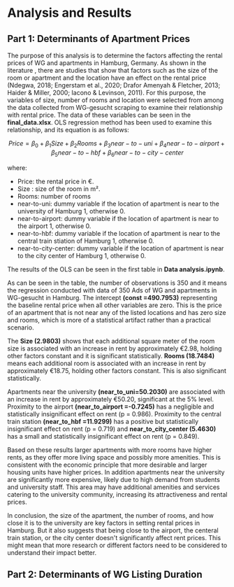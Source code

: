 # Analysis and Results
## Part 1: Determinants of Apartment Prices
The purpose of this analysis is to determine the factors affecting the rental prices of WG and apartments in Hamburg, Germany. As shown in the literature , there are studies that show that factors such as the size of the room or apartment and the location have an effect on the rental price (Ndegwa, 2018; Engerstam et al., 2020; Drafor Amenyah & Fletcher, 2013; Haider & Miller, 2000; Iacono & Levinson, 2011). For this purpose, the variables of size, number of rooms and location were selected from among the data collected from WG-gesucht scraping to examine their relationship with rental price. The data of these variables can be seen in the **final_data.xlsx**. OLS regression method has been used to examine this relationship, and its equation is as follows:

$$
Price = \beta_0 + \beta_1Size + \beta_2Rooms + \beta_3near-to-uni + \beta_4near-to-airport + \beta_5near-to-hbf + \beta_6near-to-city-center
$$

where:
- Price: the rental price in €.
- Size : size of the room in m².
- Rooms: number of rooms
- near-to-uni: dummy variable if the location of apartment is near to the university of Hamburg 1, otherwise 0.
- near-to-airport: dummy variable if the location of apartment is near to the airport 1, otherwise 0.
- near-to-hbf: dummy variable if the location of apartment is near to the central train stiation of Hamburg 1, otherwise 0.
- near-to-city-center: dummy variable if the location of apartment is near to the city center of Hamburg 1, otherwise 0.

The results of the OLS can be seen in the first table in **Data analysis.ipynb**.

As can be seen in the table, the number of observations is 350 and it means the regression conducted with data of 350 Ads of WG and apartments in WG-gesucht in Hamburg. The intercept **(const =490.7953)** representing the baseline rental price when all other variables are zero. This is the price of an apartment that is not near any of the listed locations and has zero size and rooms, which is more of a statistical artifact rather than a practical scenario.

The **Size (2.9803)** shows that each additional square meter of the room size is associated with an increase in rent by approximately €2.98, holding other factors constant and it is significant statistically. **Rooms (18.7484)** means each additional room is associated with an increase in rent by approximately €18.75, holding other factors constant. This is also significant statistically.

Apartments near the university **(near_to_uni=50.2030)** are associated with an increase in rent by approximately €50.20, significant at the 5% level. Proximity to the airport **(near_to_airport =-0.7245)**  has a negligible and statistically insignificant effect on rent (p = 0.986). Proximity to the central train station **(near_to_hbf =11.9299)** has a positive but statistically insignificant effect on rent (p = 0.719) and **near_to_city_center (5.4630)** has a small and statistically insignificant effect on rent (p = 0.849).

Based on these results larger apartments with more rooms have higher rents, as they offer more living space and possibly more amenities. This is consistent with the economic principle that more desirable and larger housing units have higher prices. In addition apartments near the university are significantly more expensive, likely due to high demand from students and university staff. This area may have additional amenities and services catering to the university community, increasing its attractiveness and rental prices.

In conclusion, the size of the apartment, the number of rooms, and how close it is to the university are key factors in setting rental prices in Hamburg. But it also suggests that being close to the airport, the centeral train station, or the city center doesn't significantly affect rent prices. This might mean that more research or different factors need to be considered to understand their impact better.


## Part 2: Determinants of WG Listing Duration

